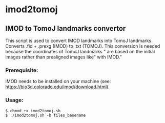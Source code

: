 # imod2tomoj
## IMOD to TomoJ landmarks convertor

This script is used to convert IMOD landmarks into TomoJ landmarks.
Converts .fid + .prexg (IMOD) to .txt (TOMOJ).
This conversion is needed because the coordinates of TomoJ landmarks "
are based on the initial images rather than prealigned images like"
with IMOD."

### Prerequisite:

IMOD needs to be installed on your machine (see: https://bio3d.colorado.edu/imod/download.html).

### Usage: 
```
$ chmod +x imod2tomoj.sh
$ ./imod2tomoj.sh -b files_basename
```
